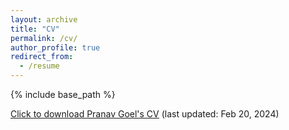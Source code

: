 ```yaml
---
layout: archive
title: "CV"
permalink: /cv/
author_profile: true
redirect_from:
  - /resume
---
```


{% include base_path %}

<ins>[Click to download Pranav Goel's CV](https://pranav-goel.github.io/files/CV_2024_02_25.pdf)</ins> (last updated: Feb 20, 2024)
